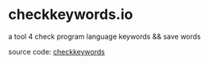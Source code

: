 # checkkeywords.io

a tool 4 check program language keywords && save words

source code: [checkkeywords](https://github.com/jichao99/check-keywords)
